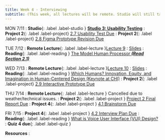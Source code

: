 ```yaml
---
title: Week 4 - Interviewing
subtitle: (This week, all lectures will be remote. Studio will still take place in-person.)
---
```


MON 7/11
: **Studio**{: .label .label-studio } [**Studio 3: Usability Testing**](#)
: **Project 2**{: .label .label-project} [2.7 Usability Test Due](https://docs.google.com/document/d/1jBpAAl-n5CD9RQ80euJtm-HOQG5-b4oIVtJtV0JLbHU/edit#heading=h.t0wuibm0j7wh)
: **Project 2**{: .label .label-project} [2.8 Figma Prototype Revision Due](https://docs.google.com/document/d/1jBpAAl-n5CD9RQ80euJtm-HOQG5-b4oIVtJtV0JLbHU/edit#heading=h.lqnva0hlo85q)


TUE 7/12
: **Remote Lecture**{: .label .label-lecture }[Lecture 9](https://bcourses.berkeley.edu/courses/1515859/external_tools/78985)
  : [Slides](https://drive.google.com/drive/folders/1QaZaZay39VsE3DDVGFWscu2TYw-M21s2?usp=sharing)
: **Reading**{: .label .label-reading } [The Model Human Processor **_(Read Section 2.1)_**](https://drive.google.com/file/d/1nyEJi3EVMs7AONeO1zUbmHCvHsaXvbTd/view?usp=sharing)

WED 7/13
: **Remote Lecture**{: .label .label-lecture }[Lecture 10](https://bcourses.berkeley.edu/courses/1515859/external_tools/78985)
: [Slides](https://drive.google.com/drive/folders/1QaZaZay39VsE3DDVGFWscu2TYw-M21s2?usp=sharing)
: **Reading**{: .label .label-reading } [Which Humans? Innovation, Equity, and Imagination in Human-Centered Design (Keynote at CHI)](https://www.youtube.com/watch?v=kDcz44ifdQw)
: **Project 2**{: .label .label-project} [2.9 Interactive Prototype Due](https://docs.google.com/document/d/1jBpAAl-n5CD9RQ80euJtm-HOQG5-b4oIVtJtV0JLbHU/edit#heading=h.e7n16pghvnnh)

THU 7/14
: **Remote Lecture**{: .label .label-lecture } Cancelled due to weather/technical issues.
: **Project 2**{: .label .label-project } [Project 2 Final Report Due](https://docs.google.com/document/d/1jBpAAl-n5CD9RQ80euJtm-HOQG5-b4oIVtJtV0JLbHU/edit#heading=h.jkpnhpb9btea)
: **Project 4**{: .label .label-project } [4.1 Brainstorm Due](https://docs.google.com/document/d/1EXzERZ7lBEhtPJg8pLuv9EcLn-JCeEzRtZX8mVKX2HU/edit#heading=h.3w0z2yjoskzq)

FRI 7/15
: **Project 4**{: .label .label-project } [4.2 Interview Plan Due](https://docs.google.com/document/d/1EXzERZ7lBEhtPJg8pLuv9EcLn-JCeEzRtZX8mVKX2HU/edit#heading=h.3w0z2yjoskzq)
: **Reading**{: .label .label-reading } [What is Voice User Interface (VUI) Design?](https://www.kathrynsadler.com/vui-design)
: **Quiz 4 due**{: .label .label-quiz }

**Resources**
: 
